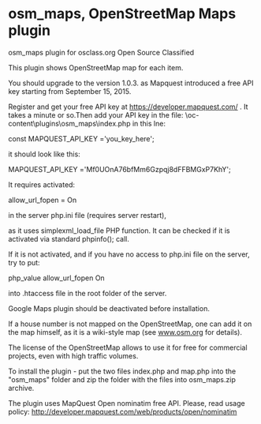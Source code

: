 osm_maps, OpenStreetMap Maps plugin
========

osm_maps plugin for osclass.org Open Source Classified

This plugin shows OpenStreetMap map for each item.

You should upgrade to the version 1.0.3. as Mapquest introduced a free API key starting from September 15, 2015.

Register and get your free API key at https://developer.mapquest.com/ . It takes a minute or so.Then add your API key in the file: \oc-content\plugins\osm_maps\index.php in this lne:

const MAPQUEST_API_KEY ='you_key_here';

it should look like this:

MAPQUEST_API_KEY ='Mf0UOnA76bfMm6Gzpqj8dFFBMGxP7KhY';

It requires activated:

allow_url_fopen = On

in the server php.ini file (requires server restart),

as it uses simplexml_load_file PHP function. It can be checked if it is activated via standard phpinfo(); call.

If it is not activated, and if you have no access to php.ini file on the server, try to put: 

php_value allow_url_fopen On 

into .htaccess file in the root folder of the server.

Google Maps plugin should be deactivated before installation.

If a house number is not mapped on the OpenStreetMap, one can add it on the map himself, as it is a wiki-style map (see www.osm.org for details).

The license of the OpenStreetMap allows to use it for free for commercial projects, even with high traffic volumes.

To install the plugin - put the two files index.php and map.php into the "osm_maps" folder and zip the folder with the files into osm_maps.zip archive.

The plugin uses MapQuest Open nominatim free API. Please, read usage policy: http://developer.mapquest.com/web/products/open/nominatim
